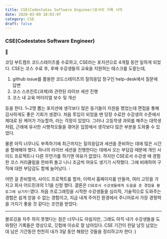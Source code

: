 ```yaml
---
title: CSE(Codestates Software Engineer)로서의 기록 시작
date: 2020-03-09 18:03:97
category: CSE
draft: false
---
```


### CSE(Codestates Software Engineer)

🚀

코딩 부트캠프 코드스테이츠를 수료하고, CSE라는 포지션으로 4개월 동안 일하게 되었다.
CSE는 코스 수료 후, 후배 수강생들의 교육을 지원하는 태스크를 도맡는데,

1. github issue를 활용한 코드스테이츠의 질의응답 창구인 help-desk에서 질문에 답변
2. 코스 스프린트(과제)와 관련된 라이브 세션 진행
3. 코스 내 교육 머터리얼 보수 및 개선

등을 한다.
1~2명 뽑는 포지션에 생각보다 많은 동기들이 지원을 했었는데 면접을 통해 감사하게도 좋은 기회가 생겼다.
처음 투입이 되었을 땐 당장 수료한 수강생의 수준에서 제대로 된 케어가 가능할까, 라는 걱정이 있었다.
그러나 고등학생 과외를 해주는 대학생처럼, 근래에 유사한 시행착오들을 겪어온 입장에서 생각보다 많은 부분을 도와줄 수 있었다.

물론 아직 너무나도 부족하기에 최근까지는 질의응답과 세션을 준비하는 데에 많은 시간을 할애해야 했다. 하나의 라이브 세션을 진행한다는 데에서 오는 부담감 때문에 개인 사이드 프로젝트나 다른 무언가를 하기엔 여유가 없었다. 하지만 CSE로서 수강생 때 경험한 코스 커리큘럼을 한바퀴 돌고 나니 조금씩 여유도 생기기 시작했다. 그에 비례하여 구직에 대한 부담감도 함께 늘어났다. 💧

어떤 걸 준비할까, 사이드 프로젝트를 할까, 이력서 홈페이지를 만들까, 여러 고민을 가지고 회사 어드민과의 1:1을 신청 했다. 결론은 `CSE로서 수강생들에게 도움을 준 경험을 블로그에 남기자!`였다. 처음 프로그래밍을 시작한 수강생들을 심리적, 기술적으로 도와주는 경험은 쉽게 얻을 수 없는 경험이고, 지금 내게 주어진 환경에서 주니어로서 가장 경쟁력을 가지기 좋을 것 같다는 조언을 받았다.

---

블로깅을 자주 하지 못했다는 점은 너무나도 아쉽지만, 그래도 아직 내가 수강생들을 도와줬던 기록들은 영상으로, 깃헙에 이슈로 잘 남아있다. CSE 기간이 한달 남짓 남았는데 남은 기간동안 천천히 내가 3달 동안 해왔던 것들을 정리하고자 한다 :)
